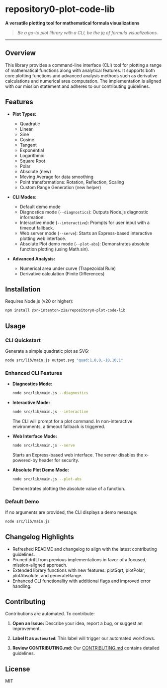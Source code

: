 # repository0-plot-code-lib

**A versatile plotting tool for mathematical formula visualizations**

> _Be a go-to plot library with a CLI, be the jq of formula visualizations._

---

## Overview

This library provides a command-line interface (CLI) tool for plotting a range of mathematical functions along with analytical features. It supports both core plotting functions and advanced analysis methods such as derivative calculations and numerical area computation. The implementation is aligned with our mission statement and adheres to our contributing guidelines.

## Features

- **Plot Types:**
  - Quadratic
  - Linear
  - Sine
  - Cosine
  - Tangent
  - Exponential
  - Logarithmic
  - Square Root
  - Polar
  - Absolute (new)
  - Moving Average for data smoothing
  - Point transformations: Rotation, Reflection, Scaling
  - Custom Range Generation (new helper)

- **CLI Modes:**
  - Default demo mode
  - Diagnostics mode (`--diagnostics`): Outputs Node.js diagnostic information.
  - Interactive mode (`--interactive`): Prompts for user input with a timeout fallback.
  - Web server mode (`--serve`): Starts an Express-based interactive plotting web interface.
  - Absolute Plot demo mode (`--plot-abs`): Demonstrates absolute function plotting (using Math.sin).

- **Advanced Analysis:**
  - Numerical area under curve (Trapezoidal Rule)
  - Derivative calculation (Finite Differences)

## Installation

Requires Node.js (v20 or higher):

```bash
npm install @xn-intenton-z2a/repository0-plot-code-lib
```

## Usage

### CLI Quickstart

Generate a simple quadratic plot as SVG:

```bash
node src/lib/main.js output.svg "quad:1,0,0,-10,10,1"
```

### Enhanced CLI Features

- **Diagnostics Mode:**

  ```bash
  node src/lib/main.js --diagnostics
  ```

- **Interactive Mode:**

  ```bash
  node src/lib/main.js --interactive
  ```
  The CLI will prompt for a plot command. In non-interactive environments, a timeout fallback is triggered.

- **Web Interface Mode:**

  ```bash
  node src/lib/main.js --serve
  ```
  Starts an Express-based web interface. The server disables the x-powered-by header for security.

- **Absolute Plot Demo Mode:**

  ```bash
  node src/lib/main.js --plot-abs
  ```
  Demonstrates plotting the absolute value of a function.

### Default Demo

If no arguments are provided, the CLI displays a demo message:

```bash
node src/lib/main.js
```

## Changelog Highlights

- Refreshed README and changelog to align with the latest contributing guidelines.
- Pruned drift from previous implementations in favor of a focused, mission-aligned approach.
- Extended library functions with new features: plotSqrt, plotPolar, plotAbsolute, and generateRange.
- Enhanced CLI functionality with additional flags and improved error handling.

## Contributing

Contributions are automated. To contribute:

1. **Open an Issue:** Describe your idea, report a bug, or suggest an improvement.

2. **Label It as `automated`:** This label will trigger our automated workflows.

3. **Review CONTRIBUTING.md:** Our [CONTRIBUTING.md](./CONTRIBUTING.md) contains detailed guidelines.

## License

MIT
